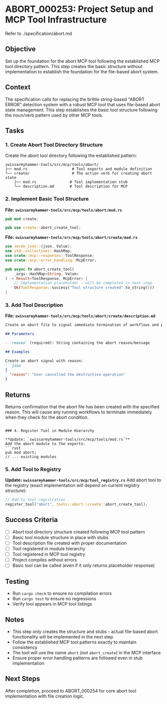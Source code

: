 # ABORT_000253: Project Setup and MCP Tool Infrastructure

Refer to ./specification/abort.md

## Objective

Set up the foundation for the abort MCP tool following the established MCP tool directory pattern. This step creates the basic structure without implementation to establish the foundation for the file-based abort system.

## Context

The specification calls for replacing the brittle string-based "ABORT ERROR" detection system with a robust MCP tool that uses file-based abort state management. This step establishes the basic tool structure following the noun/verb pattern used by other MCP tools.

## Tasks

### 1. Create Abort Tool Directory Structure

Create the abort tool directory following the established pattern:
```
swissarmyhammer-tools/src/mcp/tools/abort/
├── mod.rs                    # Tool exports and module definition
└── create/                   # The action verb for creating abort state
    ├── mod.rs               # Tool implementation stub
    └── description.md       # Tool description for MCP
```

### 2. Implement Basic Tool Structure

**File: `swissarmyhammer-tools/src/mcp/tools/abort/mod.rs`**
```rust
pub mod create;

pub use create::abort_create_tool;
```

**File: `swissarmyhammer-tools/src/mcp/tools/abort/create/mod.rs`**
```rust
use serde_json::{json, Value};
use std::collections::HashMap;
use crate::mcp::responses::ToolResponse;
use crate::mcp::error_handling::McpError;

pub async fn abort_create_tool(
    _args: HashMap<String, Value>
) -> Result<ToolResponse, McpError> {
    // Implementation placeholder - will be completed in next step
    Ok(ToolResponse::success("Tool structure created".to_string()))
}
```

### 3. Add Tool Description

**File: `swissarmyhammer-tools/src/mcp/tools/abort/create/description.md`**
```markdown
Create an abort file to signal immediate termination of workflows and prompts.

## Parameters

- `reason` (required): String containing the abort reason/message

## Examples

Create an abort signal with reason:
```json
{
  "reason": "User cancelled the destructive operation"
}
```

## Returns

Returns confirmation that the abort file has been created with the specified reason. This will cause any running workflows to terminate immediately when they check for the abort condition.
```

### 4. Register Tool in Module Hierarchy

**Update: `swissarmyhammer-tools/src/mcp/tools/mod.rs`**
Add the abort module to the exports:
```rust
pub mod abort;
// ... existing modules
```

### 5. Add Tool to Registry

**Update: `swissarmyhammer-tools/src/mcp/tool_registry.rs`**
Add abort tool to the registry (exact implementation will depend on current registry structure):
```rust
// Add to tool registration
register_tool("abort", tools::abort::create::abort_create_tool);
```

## Success Criteria

- [ ] Abort tool directory structure created following MCP tool pattern
- [ ] Basic tool module structure in place with stubs
- [ ] Tool description file created with proper documentation
- [ ] Tool registered in module hierarchy
- [ ] Tool registered in MCP tool registry
- [ ] Project compiles without errors
- [ ] Basic tool can be called (even if it only returns placeholder response)

## Testing

- Run `cargo check` to ensure no compilation errors
- Run `cargo test` to ensure no regressions
- Verify tool appears in MCP tool listings

## Notes

- This step only creates the structure and stubs - actual file-based abort functionality will be implemented in the next step
- Follow the established MCP tool patterns exactly to maintain consistency
- The tool will use the name `abort` (not `abort_create`) in the MCP interface
- Ensure proper error handling patterns are followed even in stub implementation

## Next Steps

After completion, proceed to ABORT_000254 for core abort tool implementation with file creation logic.